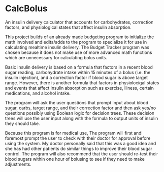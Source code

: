 # CalcBolus
An insulin delivery calculator that accounts for carbohydrates, correction factors, and physiological states that affect insulin absorption.

This project builds of an already made budgeting program to initialize the math involved and edits/adds to the program to specialize it for use in calculating mealtime insulin delivery. The Budget Tracker program was chosen because it does not make use of more advanced math functions which are unnecessary for calculating bolus units. 

Basic insulin delivery is based on a formula that factors in a recent blood sugar reading, carbohydrate intake within 15 minutes of a bolus (i.e. the insulin injection), and a correction factor if blood sugar is above target range. However, there is another formula that factors in physiolocigal states and events that affect insulin absorption such as exercise, illness, certain medications, and alcohol intake. 

The program will ask the user questions that prompt input about blood sugar, carbs, target range, and their correction factor and then ask yes/no questions possibly using Boolean logic for decision trees. These decision trees will use the user input along with the formula to output units of insulin they should take. 

Because this program is for medical use, The program will first and foremost prompt the user to check with their doctor for approval before using the system. My doctor personally said that this was a good idea and she has had other patients do similar things to improve their blood sugar control. The program will also recommend that the user should re-test their blood sugars within one hour of bolusing to see if they need to make adjustments.
